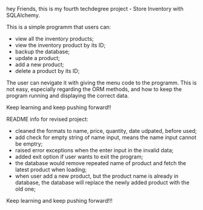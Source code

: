 hey Friends, this is my fourth techdegree project - Store Inventory with SQLAlchemy.

This is a simple programm that users can:

- view all the inventory products;
- view the inventory product by its ID;
- backup the database;
- update a product;
- add a new product;
- delete a product by its ID;

The user can nevigate it with giving the menu code to the programm.
This is not easy, especially regarding the ORM methods, and how to keep
the program running and displaying the correct data.

Keep learning and keep pushing forward!!

README info for revised project:

- cleaned the formats to name, price, quantity, date udpated, before used;
- add check for empty string of name input, means the name input cannot be emptry;
- raised error exceptions when the enter input in the invalid data;
- added exit option if user wants to exit the program;
- the database would remove repeated name of product and fetch the latest product when loading;
- when user add a new product, but the product name is already in database, the database will replace the newly added product with the old one;


Keep learning and keep pushing forward!!!





